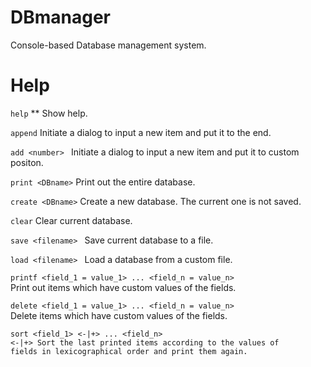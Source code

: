 # DBmanager

Console-based Database management system.

# Help

<code>help</code>
** Show help.

<code>append</code>
   Initiate a dialog to input a new item and put it to the end.

<code>add \<number> </code>
   Initiate a dialog to input a new item and put it to custom positon.

<code>print \<DBname></code>
   Print out the entire database.

<code>create \<DBname></code>
   Create a new database. The current one is not saved.

<code>clear</code>
   Clear current database.

<code>save \<filename> </code>
   Save current database to a file.

<code>load \<filename> </code>
   Load a database from a custom file.

<code>printf \<field_1 = value_1> ... \<field_n = value_n> </code>
   Print out items which have custom values of the fields.

<code>delete \<field_1 = value_1> ... \<field_n = value_n> </code>
   Delete items which have custom values of the fields.

<code>sort \<field_1> <-|+> ... \<field_n> <-|+>
   Sort the last printed items according to the values of fields in lexicographical order and print them again.
